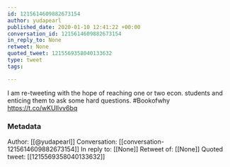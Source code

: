 ```yaml
---
id: 1215614609882673154
author: yudapearl
published_date: 2020-01-10 12:41:22 +00:00
conversation_id: 1215614609882673154
in_reply_to: None
retweet: None
quoted_tweet: 1215569358040133632
type: tweet
tags:

---
```


I am re-tweeting with the hope of reaching one or two econ. students and enticing them to ask some hard questions. #Bookofwhy https://t.co/wKUIIvv6bq

### Metadata

Author: [[@yudapearl]]
Conversation: [[conversation-1215614609882673154]]
In reply to: [[None]]
Retweet of: [[None]]
Quoted tweet: [[1215569358040133632]]
